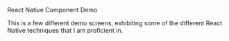 React Native Component Demo

This is a few different demo screens, exhibiting some of the different React Native techniques that I am proficient in.

